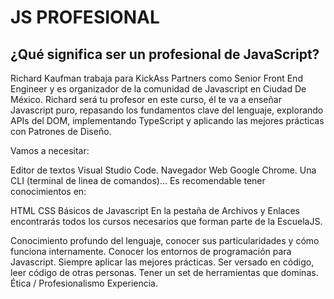 # JS  PROFESIONAL

## ¿Qué significa ser un profesional de JavaScript?
Richard Kaufman trabaja para KickAss Partners como Senior Front End Engineer y es organizador de la comunidad de Javascript en Ciudad De México. Richard será tu profesor en este curso, él te va a enseñar Javascript puro, repasando los fundamentos clave del lenguaje, explorando APIs del DOM, implementando TypeScript y aplicando las mejores prácticas con Patrones de Diseño.

Vamos a necesitar:

Editor de textos Visual Studio Code.
Navegador Web Google Chrome.
Una CLI (terminal de linea de comandos)…
Es recomendable tener conocimientos en:

HTML
CSS
Básicos de Javascript
En la pestaña de Archivos y Enlaces encontrarás todos los cursos necesarios que forman parte de la EscuelaJS.

Conocimiento profundo del lenguaje, conocer sus particularidades y cómo funciona internamente.
Conocer los entornos de programación para Javascript.
Siempre aplicar las mejores prácticas.
Ser versado en código, leer código de otras personas.
Tener un set de herramientas que dominas.
Ética / Profesionalismo
Experiencia.

